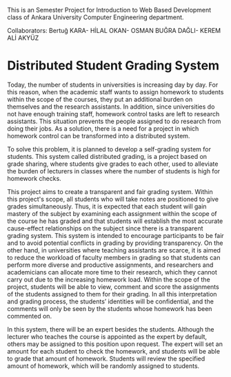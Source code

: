 This is an Semester Project for Introduction to Web Based Development class of Ankara University Computer Engineering department.

Collaborators:
Bertuğ KARA-
HİLAL OKAN-
OSMAN BUĞRA DAĞLI-
KEREM ALİ AKYÜZ

# Distributed Student Grading System

Today, the number of students in universities is increasing day by day. For this reason, when the academic staff wants to assign homework to students within the scope of the courses, they put an additional burden on themselves and the research assistants. In addition, since universities do not have enough training staff, homework control tasks are left to research assistants. This situation prevents the people assigned to do research from doing their jobs. As a solution, there is a need for a project in which homework control can be transformed into a distributed system.

To solve this problem, it is planned to develop a self-grading system for students. This system called distributed grading, is a project based on grade sharing, where students give grades to each other, used to alleviate the burden of lecturers in classes where the number of students is high for homework checks.

This project aims to create a transparent and fair grading system. Within this project's scope, all students who will take notes are positioned to give grades simultaneously. Thus, it is expected that each student will gain mastery of the subject by examining each assignment within the scope of the course he has graded and that students will establish the most accurate cause-effect relationships on the subject since there is a transparent grading system. This system is intended to encourage participants to be fair and to avoid potential conflicts in grading by providing transparency. On the other hand, in universities where teaching assistants are scarce, it is aimed to reduce the workload of faculty members in grading so that students can perform more diverse and productive assignments, and researchers and academicians can allocate more time to their research, which they cannot carry out due to the increasing homework load.
Within the scope of the project, students will be able to view, comment and score the assignments of the students assigned to them for their grading. In all this interpretation and grading process, the students’ identities will be confidential, and the comments will only be seen by the students whose homework has been commented on.

In this system, there will be an expert besides the students. Although the lecturer who teaches the course is appointed as the expert by default, others may be assigned to this position upon request. The expert will set an amount for each student to check the homework, and students will be able to grade that amount of homework. Students will review the specified amount of homework, which will be randomly assigned to students.
